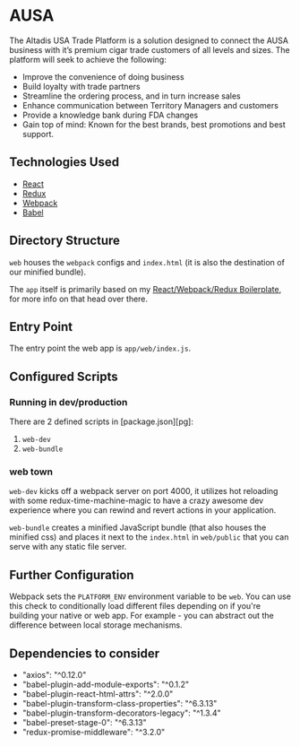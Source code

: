 # AUSA

The Altadis USA Trade Platform is a solution designed to connect the AUSA business with it’s premium cigar trade customers of all levels and sizes. The platform will seek to achieve the following:
- Improve the convenience of doing business
- Build loyalty with trade partners
- Streamline the ordering process, and in turn increase sales
- Enhance communication between Territory Managers and customers
- Provide a knowledge bank during FDA changes
- Gain top of mind: Known for the best brands, best promotions and best support.


## Technologies Used

  - [React](https://facebook.github.io/react/)
  - [Redux](http://redux.js.org/)
  - [Webpack](https://webpack.github.io/)
  - [Babel](https://babeljs.io/)

## Directory Structure

`web` houses the `webpack` configs and `index.html` (it is also the
destination of our minified bundle).

The `app` itself is primarily based on my [React/Webpack/Redux Boilerplate][bp],
for more info on that head over there.


## Entry Point

The entry point the web app is `app/web/index.js`.

## Configured Scripts

### Running in dev/production

There are 2 defined scripts in [package.json][pg]:

  1. `web-dev`
  2. `web-bundle`


### web town

`web-dev` kicks off a webpack server on port 4000, it utilizes hot reloading
with some redux-time-machine-magic to have a crazy awesome dev experience where
you can rewind and revert actions in your application.

`web-bundle` creates a minified JavaScript bundle (that also houses the minified
css) and places it next to the `index.html` in `web/public` that you can serve
with any static file server.


## Further Configuration

Webpack sets the `PLATFORM_ENV` environment variable to be `web`. You can use
this check to conditionally load different files depending on if you're building
your native or web app. For example - you can abstract out the difference
between local storage mechanisms.

[gs]: https://facebook.github.io/react-native/docs/getting-started.html
[bp]: https://github.com/kauffecup/react-redux-webpack-boilerplate
[bg]: http://jkaufman.io/react-web-native-codesharing/


## Dependencies to consider
- "axios": "^0.12.0"
- "babel-plugin-add-module-exports": "^0.1.2"
- "babel-plugin-react-html-attrs": "^2.0.0"
- "babel-plugin-transform-class-properties": "^6.3.13"
- "babel-plugin-transform-decorators-legacy": "^1.3.4"
- "babel-preset-stage-0": "^6.3.13"
- "redux-promise-middleware": "^3.2.0"
